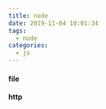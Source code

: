 ```yaml
---
title: node
date: 2019-11-04 10:01:34
tags:
  - node
categories: 
  - js
---
```


#### file

#### http
